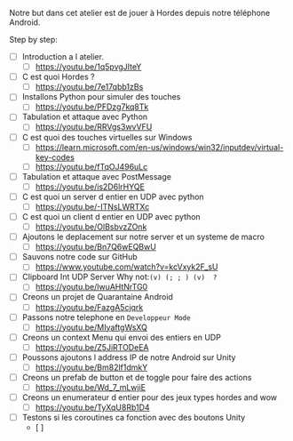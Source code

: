 Notre but dans cet atelier est de jouer à Hordes depuis notre téléphone Android.

Step by step:
- [ ] Introduction a l atelier.
  - [ ] https://youtu.be/1q5pvgJIteY
- [ ] C est quoi Hordes ?
  - [ ] https://youtu.be/7e17qbb1zBs
- [ ] Installons Python pour simuler des touches
  - [ ] https://youtu.be/PFDzg7kq8Tk
- [ ] Tabulation et attaque avec Python
  - [ ] https://youtu.be/RRVgs3wvVFU
- [ ] C est quoi des touches virtuelles sur Windows
  - [ ]  https://learn.microsoft.com/en-us/windows/win32/inputdev/virtual-key-codes
  - [ ]  https://youtu.be/fTqOJ496uLc
- [ ] Tabulation et attaque avec PostMessage
  - [ ] https://youtu.be/is2D6lrHYQE
- [ ] C est quoi un server d entier en UDP avec python
  - [ ] https://youtu.be/-ITNsLWRTXc
- [ ] C est quoi un client d entier en UDP avec python
  - [ ] https://youtu.be/OlBsbvzZOnk
- [ ] Ajoutons le deplacement sur notre server et un systeme de macro
  - [ ] https://youtu.be/Bn7Q6wEQBwU
- [ ] Sauvons notre code sur GitHub
  - [ ] https://www.youtube.com/watch?v=kcVxyk2F_sU
- [ ] Clipboard Int UDP Server Why not:`(v) (; ; ) (v)  ?`
  - [ ] https://youtu.be/lwuAHtNrTG0
- [ ] Creons un projet de Quarantaine Android
  - [ ]  https://youtu.be/FazgA5cjqrk  
- [ ] Passons notre telephone en `Developpeur Mode`
  - [ ] https://youtu.be/MIyaftgWsXQ
- [ ] Creons un context Menu qui envoi des entiers en UDP
  - [ ] https://youtu.be/Z5JiRTODeEA
- [ ] Poussons ajoutons l address IP de notre Android sur Unity
  - [ ] https://youtu.be/Bm82lf1dmkY
- [ ] Creons un prefab de button et de toggle pour faire des actions
  - [ ] https://youtu.be/Wd_7_mLwjiE
- [ ] Creons un enumerateur d entier pour des jeux types hordes and wow
  - [ ] https://youtu.be/TyXqU8Rb1D4
- [ ] Testons si les coroutines ca fonction avec des boutons Unity
  - [ ] 

